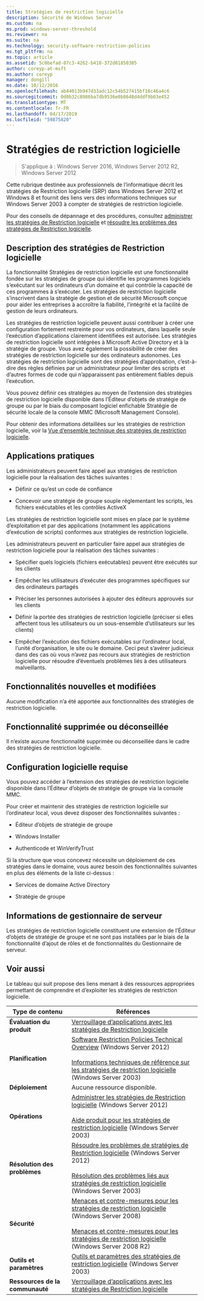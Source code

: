 ```yaml
---
title: Stratégies de restriction logicielle
description: Sécurité de Windows Server
ms.custom: na
ms.prod: windows-server-threshold
ms.reviewer: na
ms.suite: na
ms.technology: security-software-restriction-policies
ms.tgt_pltfrm: na
ms.topic: article
ms.assetid: 5c0befad-07c3-4262-b418-372d01850305
author: coreyp-at-msft
ms.author: coreyp
manager: dongill
ms.date: 10/12/2016
ms.openlocfilehash: ab44013b947d33adc12c54b527415bf16c46a4c6
ms.sourcegitcommit: 0d0b32c8986ba7db9536e0b8648d4ddf9b03e452
ms.translationtype: MT
ms.contentlocale: fr-FR
ms.lasthandoff: 04/17/2019
ms.locfileid: "59875820"
---
```

# <a name="software-restriction-policies"></a>Stratégies de restriction logicielle

>S'applique à : Windows Server 2016, Windows Server 2012 R2, Windows Server 2012

Cette rubrique destinée aux professionnels de l’informatique décrit les stratégies de Restriction logicielle (SRP) dans Windows Server 2012 et Windows 8 et fournit des liens vers des informations techniques sur Windows Server 2003 à compter de stratégies de restriction logicielle.

Pour des conseils de dépannage et des procédures, consultez [administrer les stratégies de Restriction logicielle](administer-software-restriction-policies.md) et [résoudre les problèmes des stratégies de Restriction logicielle](troubleshoot-software-restriction-policies.md).

## <a name="BKMK_OVER"></a>Description des stratégies de Restriction logicielle
La fonctionnalité Stratégies de restriction logicielle est une fonctionnalité fondée sur les stratégies de groupe qui identifie les programmes logiciels s’exécutant sur les ordinateurs d’un domaine et qui contrôle la capacité de ces programmes à s’exécuter. Les stratégies de restriction logicielle s’inscrivent dans la stratégie de gestion et de sécurité Microsoft conçue pour aider les entreprises à accroître la fiabilité, l’intégrité et la facilité de gestion de leurs ordinateurs.

Les stratégies de restriction logicielle peuvent aussi contribuer à créer une configuration fortement restreinte pour vos ordinateurs, dans laquelle seule l’exécution d’applications clairement identifiées est autorisée. Les stratégies de restriction logicielle sont intégrées à Microsoft Active Directory et à la stratégie de groupe. Vous avez également la possibilité de créer des stratégies de restriction logicielle sur des ordinateurs autonomes. Les stratégies de restriction logicielle sont des stratégies d’approbation, c’est-à-dire des règles définies par un administrateur pour limiter des scripts et d’autres formes de code qui n’apparaissent pas entièrement fiables depuis l’exécution.

Vous pouvez définir ces stratégies au moyen de l’extension des stratégies de restriction logicielle disponible dans l’Éditeur d’objets de stratégie de groupe ou par le biais du composant logiciel enfichable Stratégie de sécurité locale de la console MMC (Microsoft Management Console).

Pour obtenir des informations détaillées sur les stratégies de restriction logicielle, voir la [Vue d’ensemble technique des stratégies de restriction logicielle](software-restriction-policies-technical-overview.md).

## <a name="BKMK_APP"></a>Applications pratiques
Les administrateurs peuvent faire appel aux stratégies de restriction logicielle pour la réalisation des tâches suivantes :

-   Définir ce qu’est un code de confiance

-   Concevoir une stratégie de groupe souple réglementant les scripts, les fichiers exécutables et les contrôles ActiveX

Les stratégies de restriction logicielle sont mises en place par le système d’exploitation et par des applications (notamment les applications d’exécution de scripts) conformes aux stratégies de restriction logicielle.

Les administrateurs peuvent en particulier faire appel aux stratégies de restriction logicielle pour la réalisation des tâches suivantes :

-   Spécifier quels logiciels (fichiers exécutables) peuvent être exécutés sur les clients

-   Empêcher les utilisateurs d’exécuter des programmes spécifiques sur des ordinateurs partagés

-   Préciser les personnes autorisées à ajouter des éditeurs approuvés sur les clients

-   Définir la portée des stratégies de restriction logicielle (préciser si elles affectent tous les utilisateurs ou un sous-ensemble d’utilisateurs sur les clients)

-   Empêcher l’exécution des fichiers exécutables sur l’ordinateur local, l’unité d’organisation, le site ou le domaine. Ceci peut s’avérer judicieux dans des cas où vous n’avez pas recours aux stratégies de restriction logicielle pour résoudre d’éventuels problèmes liés à des utilisateurs malveillants.

## <a name="BKMK_NEW"></a>Fonctionnalités nouvelles et modifiées
Aucune modification n’a été apportée aux fonctionnalités des stratégies de restriction logicielle.

## <a name="BKMK_DEP"></a>Fonctionnalité supprimée ou déconseillée
Il n’existe aucune fonctionnalité supprimée ou déconseillée dans le cadre des stratégies de restriction logicielle.

## <a name="BKMK_SOFT"></a>Configuration logicielle requise
Vous pouvez accéder à l’extension des stratégies de restriction logicielle disponible dans l’Éditeur d’objets de stratégie de groupe via la console MMC.

Pour créer et maintenir des stratégies de restriction logicielle sur l’ordinateur local, vous devez disposer des fonctionnalités suivantes :

-   Éditeur d’objets de stratégie de groupe

-   Windows Installer

-   Authenticode et WinVerifyTrust

Si la structure que vous concevez nécessite un déploiement de ces stratégies dans le domaine, vous aurez besoin des fonctionnalités suivantes en plus des éléments de la liste ci-dessus :

-   Services de domaine Active Directory

-   Stratégie de groupe

## <a name="BKMK_INSTALL"></a>Informations de gestionnaire de serveur
Les stratégies de restriction logicielle constituent une extension de l’Éditeur d’objets de stratégie de groupe et ne sont pas installées par le biais de la fonctionnalité d’ajout de rôles et de fonctionnalités du Gestionnaire de serveur.

## <a name="BKMK_LINKS"></a>Voir aussi
Le tableau qui suit propose des liens menant à des ressources appropriées permettant de comprendre et d’exploiter les stratégies de restriction logicielle.

|Type de contenu|Références|
|--------|-------|
|**Évaluation du produit**|[Verrouillage d’applications avec les stratégies de Restriction logicielle](https://technet.microsoft.com/magazine/2008.06.srp.aspx?pr=blog)|
|**Planification**|[Software Restriction Policies Technical Overview](software-restriction-policies-technical-overview.md) (Windows Server 2012)<br /><br />[Informations techniques de référence sur les stratégies de restriction logicielle](https://technet.microsoft.com/library/cc728085(v=WS.10).aspx) (Windows Server 2003)|
|**Déploiement**|Aucune ressource disponible.|
|**Opérations**|[Administrer les stratégies de Restriction logicielle](administer-software-restriction-policies.md) (Windows Server 2012)<br /><br />[Aide produit pour les stratégies de restriction logicielle](https://technet.microsoft.com/library/cc779607(v=WS.10).aspx) (Windows Server 2003)|
|**Résolution des problèmes**|[Résoudre les problèmes de stratégies de Restriction logicielle](troubleshoot-software-restriction-policies.md) (Windows Server 2012)<br /><br />[Résolution des problèmes liés aux stratégies de restriction logicielle](https://technet.microsoft.com/library/cc737011(v=WS.10).aspx) (Windows Server 2003)|
|**Sécurité**|[Menaces et contre-mesures pour les stratégies de restriction logicielle](https://technet.microsoft.com/library/dd349795(v=WS.10).aspx) (Windows Server 2008)<br /><br />[Menaces et contre-mesures pour les stratégies de restriction logicielle](https://technet.microsoft.com/library/hh125926(v=WS.10).aspx) (Windows Server 2008 R2)|
|**Outils et paramètres**|[Outils et paramètres des stratégies de restriction logicielle](https://technet.microsoft.com/library/cc782454(v=WS.10).aspx) (Windows Server 2003)|
|**Ressources de la communauté**|[Verrouillage d’applications avec les stratégies de Restriction logicielle](https://technet.microsoft.com/magazine/2008.06.srp.aspx?pr=blog)|




